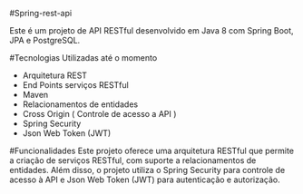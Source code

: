#Spring-rest-api

Este é um projeto de API RESTful desenvolvido em Java 8 com Spring Boot, 
JPA e PostgreSQL.

#Tecnologias Utilizadas até o momento

* Arquitetura REST
* End Points serviços RESTful
* Maven 
* Relacionamentos de entidades
* Cross Origin ( Controle de acesso a API )
* Spring Security 
* Json Web Token (JWT)

#Funcionalidades
Este projeto oferece uma arquitetura RESTful que permite a criação de serviços RESTful, com suporte a relacionamentos de entidades.
Além disso, o projeto utiliza o Spring Security para controle de acesso à API e Json Web Token (JWT) para autenticação e autorização.
